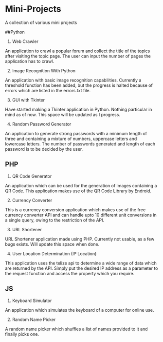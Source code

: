 Mini-Projects
=============
A collection of various mini projects

##Python

1) Web Crawler

An application to crawl a popular forum and collect the title of the topics after visiting the topic page. The user can input the number of pages the application has to crawl.

2) Image Recognition With Python

An application with basic image recognition capabilities. Currently a threshold function has been added, but the progress is halted because of errors which are listed in the errors.txt file.

3) GUI with Tkinter

Have started making a Tkinter application in Python. Nothing particular in mind as of now. This space will be updated as I progress.

4) Random Password Generator

An application to generate strong passwords with a minimum length of three and containing a mixture of numbers, uppercase letters and lowercase letters. 
The number of passwords generated and length of each password is to be decided by the user.  


## PHP

1) QR Code Generator

An application which can be used for the generation of images containing a QR Code. 
This application makes use of the QR Code Library by Endroid. 

2) Currency Converter

This is a currency conversion application which makes use of the free currency converter API and can handle upto 10 different unit conversions in a single query, owing to the restriction of the API.

3) URL Shortener

URL Shortener application made using PHP. Currently not usable, as a few bugs exists. Will update this space when done.

4) User Location Determination (IP Location)

This application uses the telize api to determine a wide range of data which are returned by the API. Simply put the desired IP address as a parameter to the request function and access the property which you require.

## JS

1) Keyboard Simulator

An application which simulates the keyboard of a computer for online use.

2) Random Name Picker

A random name picker which shuffles a list of names provided to it and finally picks one.

